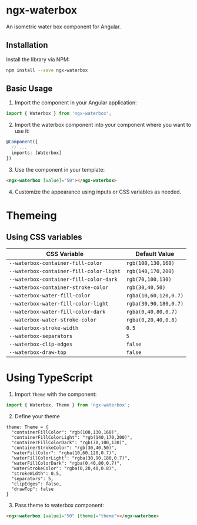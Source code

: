 # ngx-waterbox

An isometric water box component for Angular.

## Installation

Install the library via NPM:

```bash
npm install --save ngx-waterbox
```

## Basic Usage

1. Import the component in your Angular application:

```typescript
import { Waterbox } from 'ngx-waterbox';
```

2. Import the waterbox component into your component where you want to use it:

```typescript
@Component({
  // ...
  imports: [Waterbox]
})
```

3. Use the component in your template:

```html
<ngx-waterbox [value]="50"></ngx-waterbox>
```

4. Customize the appearance using inputs or CSS variables as needed.

# Themeing

## Using CSS variables

| CSS Variable                           | Default Value           |
|-----------------------------------------|-------------------------|
| `--waterbox-container-fill-color`       | `rgb(100,130,160)`      |
| `--waterbox-container-fill-color-light` | `rgb(140,170,200)`      |
| `--waterbox-container-fill-color-dark`  | `rgb(70,100,130)`       |
| `--waterbox-container-stroke-color`            | `rgb(30,40,50)`         |
| `--waterbox-water-fill-color`           | `rgba(10,60,120,0.7)`   |
| `--waterbox-water-fill-color-light`     | `rgba(30,90,180,0.7)`   |
| `--waterbox-water-fill-color-dark`      | `rgba(0,40,80,0.7)`     |
| `--waterbox-water-stroke-color`                | `rgba(0,20,40,0.8)`     |
| `--waterbox-stroke-width`               | `0.5`                   |
| `--waterbox-separators`                 | `5`                     |
| `--waterbox-clip-edges`                 | `false`                 |
| `--waterbox-draw-top`                   | `false`                 |

# Using TypeScript

1. Import `Theme` with the component:

```typescript
import { Waterbox, Theme } from 'ngx-waterbox';
```

2. Define your theme
```
theme: Theme = {
  "containerFillColor": "rgb(100,130,160)",
  "containerFillColorLight": "rgb(140,170,200)",
  "containerFillColorDark": "rgb(70,100,130)",
  "containerStrokeColor": "rgb(30,40,50)",
  "waterFillColor": "rgba(10,60,120,0.7)",
  "waterFillColorLight": "rgba(30,90,180,0.7)",
  "waterFillColorDark": "rgba(0,40,80,0.7)",
  "waterStrokeColor": "rgba(0,20,40,0.8)",
  "strokeWidth": 0.5,
  "separators": 5,
  "clipEdges": false,
  "drawTop": false
}
```

3. Pass theme to waterbox component:

```html
<ngx-waterbox [value]="50" [theme]="theme"></ngx-waterbox>
```